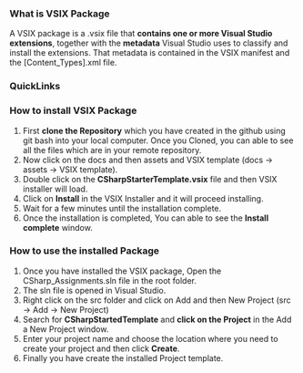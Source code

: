
### What is VSIX Package
A VSIX package is a .vsix file that **contains one or more Visual Studio extensions**, together with the **metadata** Visual Studio uses to classify and install the extensions. That metadata is contained in the VSIX manifest and the [Content_Types].xml file. 

### QuickLinks



### How to install VSIX Package
1. First **clone the Repository** which you have created in the github using git bash into your local computer. Once you Cloned, you can able to see all the files which are in your remote repository.
2. Now click on the docs and then assets and VSIX template (docs -> assets -> VSIX template).
3. Double click on the **CSharpStarterTemplate.vsix** file and then VSIX installer will load.
4. Click on **Install** in the VSIX Installer and it will proceed installing.
5. Wait for a few minutes until the installation complete.
6. Once the installation is completed, You can able to see the **Install complete** window.

### How to use the installed Package
1. Once you have installed the VSIX package, Open the CSharp_Assignments.sln file in the root folder.
2. The sln file is opened in Visual Studio.
3. Right click on the src folder and click on Add and then New Project (src -> Add -> New Project)
4. Search for **CSharpStartedTemplate** and **click on the Project** in the Add a New Project window.
5. Enter your project name and choose the location where you need to create your project and then click **Create**.
6. Finally you have create the installed Project template.
   
